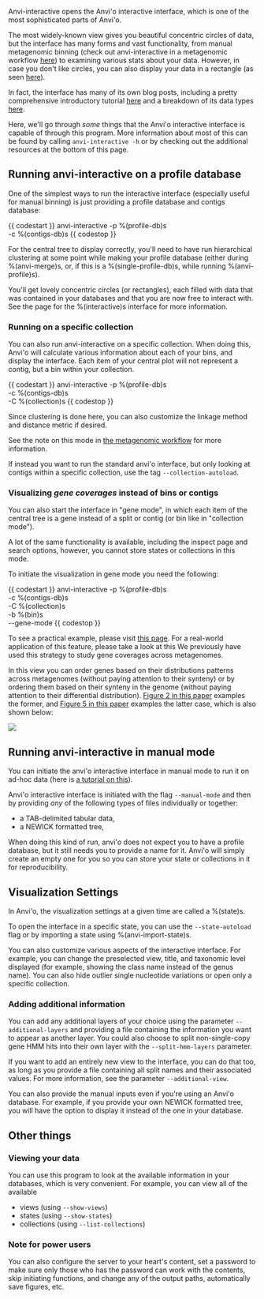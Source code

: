 Anvi-interactive opens the Anvi'o interactive interface, which is one of the most sophisticated parts of Anvi'o.

The most widely-known view gives you beautiful concentric circles of data, but the interface has many forms and vast functionality, from manual metagenomic binning (check out anvi-interactive in a metagenomic workflow [here](http://merenlab.org/2016/06/22/anvio-tutorial-v2/#anvi-interactive)) to examining various stats about your data. However, in case you don't like circles, you can also display your data in a rectangle (as seen [here](http://merenlab.org/tutorials/interactive-interface/#lets-go-all-corners)).

In fact, the interface has many of its own blog posts, including a pretty comprehensive introductory tutorial [here](http://merenlab.org/tutorials/interactive-interface/) and a breakdown of its data types  [here](http://merenlab.org/2016/02/27/the-anvio-interactive-interface/).

Here, we'll go through *some* things that the Anvi'o interactive interface is capable of through this program. More information about most of this can be found by calling `anvi-interactive -h` or by checking out the additional resources at the bottom of this page.

## Running anvi-interactive on a profile database

One of the simplest ways to run the interactive interface (especially useful for manual binning) is just providing a profile database and contigs database:

{{ codestart }}
anvi-interactive -p %(profile-db)s \
                 -c %(contigs-db)s
{{ codestop }}

For the central tree to display correctly, you'll need to have run hierarchical clustering at some point while making your profile database (either during %(anvi-merge)s, or, if this is a %(single-profile-db)s, while running %(anvi-profile)s).

You'll get lovely concentric circles (or rectangles), each filled with data that was contained in your databases and that you are now free to interact with. See the page for the %(interactive)s interface for more information.

### Running on a specific collection

You can also run anvi-interactive on a specific collection. When doing this, Anvi'o will calculate various information about each of your bins, and display the interface. Each item of your central plot will not represent a contig, but a bin within your collection.

{{ codestart }}
anvi-interactive -p %(profile-db)s \
                 -c %(contigs-db)s \
                 -C %(collection)s
{{ codestop }}

Since clustering is done here, you can also customize the linkage method and distance metric if desired.

See the note on this mode in [the metagenomic workflow](http://merenlab.org/2016/06/22/anvio-tutorial-v2/#anvi-interactive) for more information.

If instead you want to run the standard anvi'o interface, but only looking at contigs within a specific collection, use the tag `--collection-autoload`.

### Visualizing *gene coverages* instead of bins or contigs

You can also start the interface in "gene mode", in which each item of the central tree is a gene instead of a split or contig (or bin like in "collection mode").

A lot of the same functionality is available, including the inspect page and search options, however, you cannot store states or collections in this mode.

To initiate the visualization in gene mode you need the following:

{{ codestart }}
anvi-interactive -p %(profile-db)s \
                 -c %(contigs-db)s \
                 -C %(collection)s \
                 -b %(bin)s \
                 --gene-mode
{{ codestop }}

To see a practical example, please visit [this page](http://merenlab.org/tutorials/infant-gut/#the-gene-mode-studying-distribution-patterns-at-the-gene-level). For a real-world application of this feature, please take a look at this We previously have used this strategy to study gene coverages across metagenomes.

In this view you can order genes based on their distributions patterns across metagenomes (without paying attention to their synteny) or by ordering them based on their synteny in the genome (without paying attention to their differential distribution). [Figure 2 in this paper](https://peerj.com/articles/4320/) examples the former, and [Figure 5 in this paper](https://stm.sciencemag.org/content/11/507/eaau9356) examples the latter case, which is also shown below:

![](http://merenlab.org/images/gene-distribution-across-metagenomes.png)

## Running anvi-interactive in manual mode

You can initiate the anvi'o interactive interface in manual mode to run it on ad-hoc data (here is [a tutorial on this](http://merenlab.org/tutorials/interactive-interface/)).

Anvi'o interactive interface is initiated with the flag `--manual-mode` and then by providing *any* of the following types of files individually or together:

- a TAB-delimited tabular data,
- a NEWICK formatted tree,

When doing this kind of run, anvi'o does not expect you to have a profile database, but it still needs you to provide a name for it. Anvi'o will simply create an empty one for you so you can store your state or collections in it for reproducibility.

## Visualization Settings

In Anvi'o, the visualization settings at a given time are called a %(state)s.

To open the interface in a specific state, you can use the `--state-autoload` flag or by importing a state using %(anvi-import-state)s.

You can also customize various aspects of the interactive interface. For example, you can change the preselected view, title, and taxonomic level displayed (for example, showing the class name instead of the genus name). You can also hide outlier single nucleotide variations or open only a specific collection.

### Adding additional information

You can add any additional layers of your choice using the parameter `--additional-layers` and providing a file containing the information you want to appear as another layer. You could also choose to split non-single-copy gene HMM hits into their own layer with the `--split-hmm-layers` parameter.

If you want to add an entirely new view to the interface, you can do that too, as long as you provide a file containing all split names and their associated values. For more information, see the parameter `--additional-view`.

You can also provide the manual inputs even if you're using an Anvi'o database. For example, if you provide your own NEWICK formatted tree, you will have the option to display it instead of the one in your database.

## Other things

### Viewing your data

You can use this program to look at the available information in your databases, which is very convenient. For example, you can view all of the available

- views (using `--show-views`)
- states (using `--show-states`)
- collections (using `--list-collections`)

### Note for power users

You can also configure the server to your heart's content, set a password to make sure only those who has the password can work with the contents, skip initiating functions, and change any of the output paths, automatically save figures, etc.
